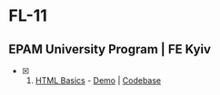 # FL-11

## EPAM University Program | FE Kyiv

- [x] 1. [HTML Basics](FL11_HW1) - [Demo](https://romanovaleksander.github.io/FL-11/FL11_HW1) | [Codebase](https://github.com/RomanovAleksander/FL-11/FL11_HW1/index.html)

